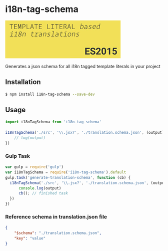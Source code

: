 # i18n-tag-schema
[![](images/vscode-18n-tag-schema-icon-big.jpg)](https://github.com/skolmer/es2015-i18n-tag)

Generates a json schema for all i18n tagged template literals in your project


## Installation

```sh
$ npm install i18n-tag-schema --save-dev
```

## Usage
```js
import i18nTagSchema from 'i18n-tag-schema'

i18nTagSchema('./src', '\\.jsx?', './translation.schema.json', (output) => {
    // log(output)
})
```

### Gulp Task
```js
var gulp = require('gulp')
var i18nTagSchema = require('i18n-tag-schema').default
gulp.task('generate-translation-schema', function (cb) {
  i18nTagSchema('./src', '\\.jsx?', './translation.schema.json', (output) => {
      console.log(output)
      cb(); // finished task
  })
})
```

### Reference schema in translation.json file
```json
{
    "$schema": "./translation.schema.json",
    "key": "value"
}
```
